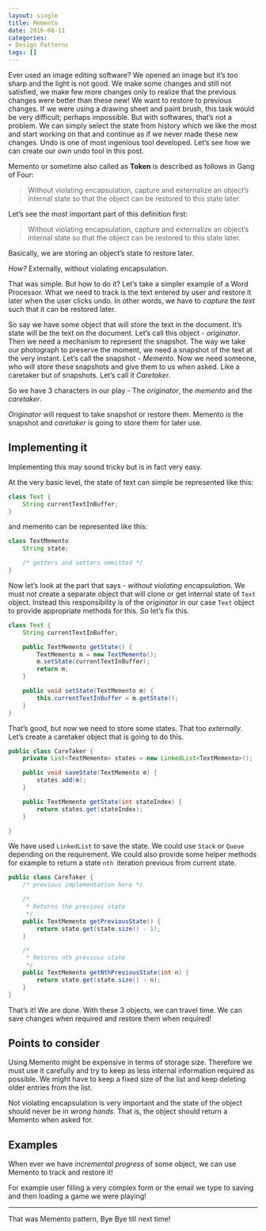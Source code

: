 ```yaml
---
layout: single
title: Memento
date: 2016-08-11 
categories:
- Design Patterns
tags: []
---
```

Ever used an image editing software? We opened an image but it’s too sharp and the light is not good. We make some changes and still not satisfied, we make few more changes only to realize that the previous changes were better than these new! We want to restore to previous changes. If we were using a drawing sheet and paint brush, this task would be very difficult; perhaps impossible. But with softwares, that’s not a problem. We can simply select the state from history which we like the most and start working on that and continue as if we never made these new changes. Undo is one of most ingenious tool developed. Let’s see how we can create our own undo tool in this post.

Memento or sometime also called as **Token** is described as follows in Gang of Four:
> Without violating encapsulation, capture and externalize an object’s internal state so that the object can be restored to this state later.

Let’s see the most important part of this definition first:
>Without violating encapsulation, capture and externalize an object’s internal state so that the object can be restored to this state later.

Basically, we are storing an object’s state to restore later.

*How?* Externally, without violating encapsulation.

That was simple. But how to do it?
Let’s take a simpler example of a Word Processor. What we need to track is the text entered by user and restore it later when the user clicks undo. In other words, we have to *capture* the *text* such that it can be restored later.

So say we have some object that will store the text in the document. It’s state will be the text on the document. Let’s call this object - *originator*. Then we need a mechanism to represent the snapshot. The way we take our photograph to preserve the moment, we need a snapshot of the text at the very instant. Let’s call the snapshot - *Memento*. Now we need someone, who will store these snapshots and give them to us when asked. Like a caretaker but of snapshots. Let’s call it *Caretaker*.

So we have 3 characters in our play - The *originator*, the *memento* and the *caretaker*.

*Originator* will request to take snapshot or restore them. Memento *is* the snapshot and *caretaker* is going to store them for later use.

## Implementing it
Implementing this may sound tricky but is in fact very easy.

At the very basic level, the state of text can simple be represented like this:

```java
class Text {
    String currentTextInBuffer;
}
```
and memento can be represented like this:
```java
class TextMemento
    String state;

    /* getters and setters ommitted */
}
```
Now let’s look at the part that says - *without violating encapsulation*. We must not create a separate object that will clone or get internal state of `Text` object. Instead this responsibility is of the *originator* in our case `Text` object to provide appropriate methods for this. So let’s fix this.

```java
class Text {
    String currentTextInBuffer;

    public TextMemento getState() {
        TextMemento m = new TextMemento();
        m.setState(currentTextInBuffer);
        return m;
    }

    public void setState(TextMemento m) {
        this.currentTextInBuffer = m.getState(); 
    }
}
```
That’s good, but now we need to store some states. That too *externally*. Let’s create a caretaker object that is going to do this.

```java
public class CareTaker {
    private List<TextMemento> states = new LinkedList<TextMemento>();

    public void saveState(TextMemento m) {
        states.add(m);
    }

    public TextMemento getState(int stateIndex) {
        return states.get(stateIndex);
    }

}
```
We have used `LinkedList` to save the state. We could use `Stack` or `Queue` depending on the requirement. We could also provide some helper methods for example to return a state `nth `iteration previous from current state.

```java
public class CareTaker {
    /* previous implementation here */

    /*
     * Returns the previous state
     */
    public TextMemento getPreviousState() {
        return state.get(state.size() - 1);
    }

    /*
     * Returns nth previous state
     */
    public TextMemento getNthPreviousState(int n) {
        return state.get(state.size() - n);
    }
}
```
That’s it! We are done. With these 3 objects, we can travel time. We can save changes when required and restore them when required!

## Points to consider
Using Memento might be expensive in terms of storage size. Therefore we must use it carefully and try to keep as less internal information required as possible. We might have to keep a fixed size of the list and keep deleting older entries from the list.

Not violating encapsulation is very important and the state of the object should never be in *wrong hands*. That is, the object should return a Memento when asked for.

## Examples
When ever we have *incremental progress* of some object, we can use Memento to track and restore it!

For example user filling a very complex form or the email we type to saving and then loading a game we were playing!

---
That was Memento pattern, Bye Bye till next time!

